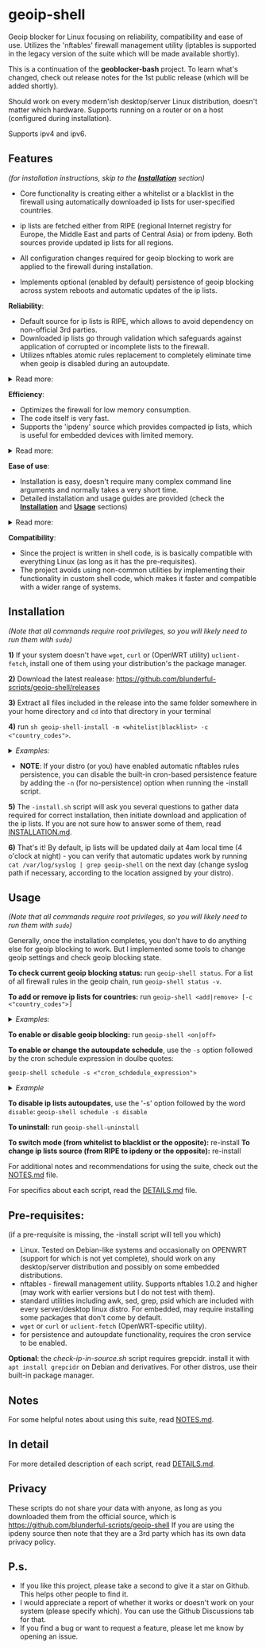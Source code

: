 # geoip-shell
Geoip blocker for Linux focusing on reliability, compatibility and ease of use. Utilizes the 'nftables' firewall management utility (iptables is supported in the legacy version of the suite which will be made available shortly).

This is a continuation of the **geoblocker-bash** project. To learn what's changed, check out release notes for the 1st public release (which will be added shortly).

Should work on every modern'ish desktop/server Linux distribution, doesn't matter which hardware. Supports running on a router or on a host (configured during installation).

Supports ipv4 and ipv6.

## Features
_(for installation instructions, skip to the [**Installation**](#Installation) section)_

* Core functionality is creating either a whitelist or a blacklist in the firewall using automatically downloaded ip lists for user-specified countries.

* ip lists are fetched either from RIPE (regional Internet registry for Europe, the Middle East and parts of Central Asia) or from ipdeny. Both sources provide updated ip lists for all regions.

* All configuration changes required for geoip blocking to work are applied to the firewall during installation.

* Implements optional (enabled by default) persistence of geoip blocking across system reboots and automatic updates of the ip lists.

**Reliability**:
- Default source for ip lists is RIPE, which allows to avoid dependency on non-official 3rd parties.
- Downloaded ip lists go through validation which safeguards against application of corrupted or incomplete lists to the firewall.
- Utilizes nftables atomic rules replacement to completely eliminate time when geoip is disabled during an autoupdate.

<details> <summary>Read more:</summary>

- All scripts perform extensive error detection and handling.
- Verifies firewall rules coherence after each action.
- Automatic backup of the firewall state (optional, enabled by default).
- Automatic recovery of the firewall in case of unexpected errors.
</details>

**Efficiency**:
- Optimizes the firewall for low memory consumption.
- The code itself is very fast.
- Supports the 'ipdeny' source which provides compacted ip lists, which is useful for embedded devices with limited memory.

<details><summary>Read more:</summary>

- Implements smart autoupdate of ip lists via data timestamp checks, which avoids unnecessary reconfiguration of the firewall.
- List parsing and validation are implemented through efficient regex processing which is very quick even on slow embedded CPU's.
- Scripts are only active for a short time when invoked either directly by the user or by a cron job.

</details>

**Ease of use**:
- Installation is easy, doesn't require many complex command line arguments and normally takes a very short time.
- Detailed installation and usage guides are provided (check the [**Installation**](#Installation) and [**Usage**](#Usage) sections)

<details><summary>Read more:</summary>

- To simplify the installation procedure, implements autodetection of local subnets (for hosts) and WAN interfaces (for routers).
- Comes with an *uninstall script which completely removes the suite and geoip firewall rules. No restart is required.
- Sane settings are applied during installation by default, but also lots of command-line options for advanced users or for special corner cases are provided.
- Pre-installation, provides a utility _(check-ip-in-source.sh)_ to check whether specific ip addresses you might want to blacklist or whitelist are indeed included in the list fetched from the source (RIPE or ipdeny).
- Post-installation, provides a utility (symlinked to _'geoip-shell'_) for the user to change geoip config (turn geoip on or off, add or remove country codes, change the cron schedule etc).
- Post-installation, provides a command _('geoip-shell status')_ to check geoip blocking status, which also reports if there are any issues.
- The code is intentionally made in a way that is easy read, in case you want to change something in it or learn how the scripts are working.
- Most scripts display detailed 'usage' info when executed with the '-h' option.
- In case of an error or invalid user input, provides useful error messages to help with troubleshooting.
</details>

**Compatibility**:
- Since the project is written in shell code, is is basically compatible with everything Linux (as long as it has the pre-requisites).
- The project avoids using non-common utilities by implementing their functionality in custom shell code, which makes it faster and compatible with a wider range of systems.
</details>

## **Installation**

_(Note that all commands require root privileges, so you will likely need to run them with `sudo`)_

**1)** If your system doesn't have `wget`, `curl` or (OpenWRT utility) `uclient-fetch`, install one of them using your distribution's the package manager.

**2)** Download the latest realease: https://github.com/blunderful-scripts/geoip-shell/releases

**3)** Extract all files included in the release into the same folder somewhere in your home directory and `cd` into that directory in your terminal

**4)** run `sh geoip-shell-install -m <whitelist|blacklist> -c <"country_codes">`.
_<details><summary>Examples:</summary>_

- example (whitelist Germany and block all other countries): `sh geoip-shell-install -m whitelist -c DE`
- example (blacklist Germany and Netherlands and allow all other countries): `sh geoip-shell-install -m blacklist -c "DE NL"`

(if specifying multiple countries, use double quotes)
</details>

- **NOTE**: If your distro (or you) have enabled automatic nftables rules persistence, you can disable the built-in cron-based persistence feature by adding the `-n` (for no-persistence) option when running the -install script.

**5)** The `-install.sh` script will ask you several questions to gather data required for correct installation, then initiate download and application of the ip lists. If you are not sure how to answer some of them, read [INSTALLATION.md](/INSTALLATION.md).

**6)** That's it! By default, ip lists will be updated daily at 4am local time (4 o'clock at night) - you can verify that automatic updates work by running `cat /var/log/syslog | grep geoip-shell` on the next day (change syslog path if necessary, according to the location assigned by your distro).

## **Usage**
_(Note that all commands require root privileges, so you will likely need to run them with `sudo`)_

Generally, once the installation completes, you don't have to do anything else for geoip blocking to work. But I implemented some tools to change geoip settings and check geoip blocking state.

**To check current geoip blocking status:** run `geoip-shell status`. For a list of all firewall rules in the geoip chain, run `geoip-shell status -v`.

**To add or remove ip lists for countries:** run `geoip-shell <add|remove> [-c <"country_codes">]`

_<details><summary>Examples:</summary>_
- example (to add ip lists for Germany and Netherlands): `geoip-shell add -c "DE NL"`
- example (to remove the ip list for Germany): `geoip-shell remove -c DE`
</details>

**To enable or disable geoip blocking:** run `geoip-shell <on|off>`

**To enable or change the autoupdate schedule**, use the `-s` option followed by the cron schedule expression in doulbe quotes:

`geoip-shell schedule -s <"cron_schdedule_expression">`

_<details><summary>Example</summary>_

`geoip-shell schedule -s "1 4 * * *"`

</details>

**To disable ip lists autoupdates**, use the '-s' option followed by the word `disable`: `geoip-shell schedule -s disable`

**To uninstall:** run `geoip-shell-uninstall`

**To switch mode (from whitelist to blacklist or the opposite):** re-install
**To change ip lists source (from RIPE to ipdeny or the opposite):** re-install

For additional notes and recommendations for using the suite, check out the [NOTES.md](/NOTES.md) file.

For specifics about each script, read the [DETAILS.md](/DETAILS.md) file.

## **Pre-requisites**:
(if a pre-requisite is missing, the -install script will tell you which)
- Linux. Tested on Debian-like systems and occasionally on OPENWRT (support for which is not yet complete), should work on any desktop/server distribution and possibly on some embedded distributions.
- nftables - firewall management utility. Supports nftables 1.0.2 and higher (may work with earlier versions but I do not test with them).
- standard utilities including awk, sed, grep, psid which are included with every server/desktop linux distro. For embedded, may require installing some packages that don't come by default.
- `wget` or `curl` or `uclient-fetch` (OpenWRT-specific utility).
- for persistence and autoupdate functionality, requires the cron service to be enabled.

**Optional**: the _check-ip-in-source.sh_ script requires grepcidr. install it with `apt install grepcidr` on Debian and derivatives. For other distros, use their built-in package manager.

## **Notes**
For some helpful notes about using this suite, read [NOTES.md](/NOTES.md).

## **In detail**
For more detailed description of each script, read [DETAILS.md](/DETAILS.md).

## **Privacy**
These scripts do not share your data with anyone, as long as you downloaded them from the official source, which is
https://github.com/blunderful-scripts/geoip-shell
If you are using the ipdeny source then note that they are a 3rd party which has its own data privacy policy.

## **P.s.**

- If you like this project, please take a second to give it a star on Github. This helps other people to find it.
- I would appreciate a report of whether it works or doesn't work on your system (please specify which). You can use the Github Discussions tab for that.
- If you find a bug or want to request a feature, please let me know by opening an issue.
